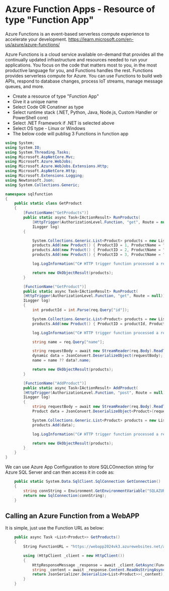 # Azure Function Apps - Resource of type "Function App"
Azure Functions is an event-based serverless compute experience to accelerate your development.
https://learn.microsoft.com/en-us/azure/azure-functions/

Azure Functions is a cloud service available on-demand that provides all the continually updated infrastructure and resources needed to run your applications. You focus on the code that matters most to you, in the most productive language for you, and Functions handles the rest. Functions provides serverless compute for Azure. You can use Functions to build web APIs, respond to database changes, process IoT streams, manage message queues, and more.

- Create a resource of type "Function App"
- Give it a unique name
- Select Code OR Conatiner as type
- Select runtime stack (.NET, Python, Java, Node.js, Custom Handler or PowerShell core)
- Select .NET Framework if .NET is selected above
- Select OS type - Linux or Windows
- The below code will publisg 3 Functions in function app

```c#
using System;
using System.IO;
using System.Threading.Tasks;
using Microsoft.AspNetCore.Mvc;
using Microsoft.Azure.WebJobs;
using Microsoft.Azure.WebJobs.Extensions.Http;
using Microsoft.AspNetCore.Http;
using Microsoft.Extensions.Logging;
using Newtonsoft.Json;
using System.Collections.Generic;

namespace sqlfunction
{
    public static class GetProduct
    {
        [FunctionName("GetProducts")]
        public static async Task<IActionResult> RunProducts(
            [HttpTrigger(AuthorizationLevel.Function, "get", Route = null)] HttpRequest req,
            ILogger log)
        {

            System.Collections.Generic.List<Product> products = new List<Product>();
            products.Add(new Product() { ProductID = 1, ProductName = "Laptop", Quantity = 100 });
            products.Add(new Product() { ProductID = 2, ProductName = "Desktop", Quantity = 150 });
            products.Add(new Product() { ProductID = 3, ProductName = "Tablet", Quantity = 95 });

            log.LogInformation("C# HTTP trigger function processed a request.");

            return new OkObjectResult(products);
        }

        [FunctionName("GetProduct")]
        public static async Task<IActionResult> RunProduct(
        [HttpTrigger(AuthorizationLevel.Function, "get", Route = null)] HttpRequest req,
        ILogger log)
        {
            int productId = int.Parse(req.Query["id"]);

            System.Collections.Generic.List<Product> products = new List<Product>();
            products.Add(new Product() { ProductID = productId, ProductName = "Laptop", Quantity = 100 });

            log.LogInformation("C# HTTP trigger function processed a request.");

            string name = req.Query["name"];

            string requestBody = await new StreamReader(req.Body).ReadToEndAsync();
            dynamic data = JsonConvert.DeserializeObject(requestBody);
            name = name ?? data?.name;

            return new OkObjectResult(products);
        }

        [FunctionName("AddProduct")]
        public static async Task<IActionResult> AddProduct(
        [HttpTrigger(AuthorizationLevel.Function, "post", Route = null)] HttpRequest req,
        ILogger log)
        {
            string requestBody = await new StreamReader(req.Body).ReadToEndAsync();
            Product data = JsonConvert.DeserializeObject<Product>(requestBody);

            System.Collections.Generic.List<Product> products = new List<Product>();
            products.Add(data);

            log.LogInformation("C# HTTP trigger function processed a request.");

            return new OkObjectResult(products);
        }
    }
}
```

We can use Azure App Configuration to store SQLCOnnection string for Azure SQL Server and can then access it in code as:
```c#
    public static System.Data.SqlClient.SqlConnection GetConnection()
    {
        string connString = Environment.GetEnvironmentVariable("SQLAZURECONNSTRING_SQLConnString");
        return new SqlConnection(connString);
    }
```

## Calling an Azure Function from a WebAPP

It is simple, just use the Function URL as below:
```c#
    public async Task <List<Product>> GetProducts()
    {
        String FunctionURL = "https://webapp2024vk3.azurewebsites.net/api/GetProducts?code=N5Qb1vu4ZwRa2f0aXLNjPw8rnb1OlDAe9EESdWicRPvwAzFuowi0VQ==";

        using (HttpClient _client = new HttpClient())
        {
            HttpResponseMessage _response = await _client.GetAsync(FunctionURL);
            string _content = await _response.Content.ReadAsStringAsync();
            return JsonSerializer.Deserialize<List<Product>>(_content);
        }
    }
```

